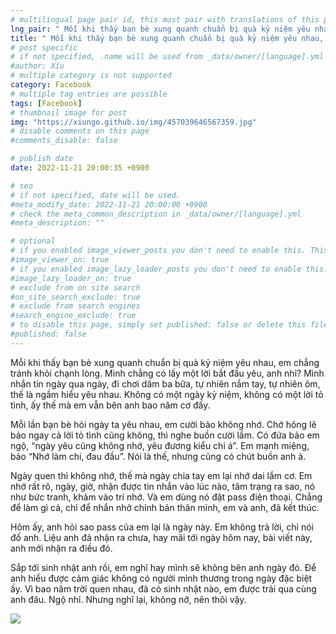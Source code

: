 ```yaml
---
# multilingual page pair id, this must pair with translations of this page. (This name must be unique)
lng_pair: " Mỗi khi thấy bạn bè xung quanh chuẩn bị quà kỷ niệm yêu nhau, em chẳng tránh khỏi chạnh lòng "
title: " Mỗi khi thấy bạn bè xung quanh chuẩn bị quà kỷ niệm yêu nhau, em chẳng tránh khỏi chạnh lòng "
# post specific
# if not specified, .name will be used from _data/owner/[language].yml
#author: Xíu
# multiple category is not supported
category: Facebook
# multiple tag entries are possible
tags: [Facebook]
# thumbnail image for post
img: "https://xiungo.github.io/img/457039646567359.jpg"
# disable comments on this page
#comments_disable: false

# publish date
date: 2022-11-21 20:00:35 +0900

# seo
# if not specified, date will be used.
#meta_modify_date: 2022-11-21 20:00:00 +0900
# check the meta_common_description in _data/owner/[language].yml
#meta_description: ""

# optional
# if you enabled image_viewer_posts you don't need to enable this. This is only if image_viewer_posts = false
#image_viewer_on: true
# if you enabled image_lazy_loader_posts you don't need to enable this. This is only if image_lazy_loader_posts = false
#image_lazy_loader_on: true
# exclude from on site search
#on_site_search_exclude: true
# exclude from search engines
#search_engine_exclude: true
# to disable this page, simply set published: false or delete this file
#published: false
---
```


<!-- outline-start -->

Mỗi khi thấy bạn bè xung quanh chuẩn bị quà kỷ niệm yêu nhau, em chẳng tránh khỏi chạnh lòng. Mình chẳng có lấy một lời bắt đầu yêu, anh nhỉ? Mình nhắn tin ngày qua ngày, đi chơi dăm ba bữa, tự nhiên nắm tay, tự nhiên ôm, thế là ngầm hiểu yêu nhau. Không có một ngày kỷ niệm, không có một lời tỏ tình, ấy thế mà em vẫn bên anh bao năm cơ đấy.

Mỗi lần bạn bè hỏi ngày ta yêu nhau, em cười bảo không nhớ. Chớ hông lẽ bảo ngay cả lời tỏ tình cũng không, thì nghe buồn cười lắm. Có đứa bảo em ngộ, “ngày yêu cũng không nhớ, yêu đương kiểu chi á”. Em mạnh miệng, bảo “Nhớ làm chi, đau đầu”. Nói là thế, nhưng cũng có chút buồn anh à.

Ngày quen thì không nhớ, thế mà ngày chia tay em lại nhớ dai lắm cơ. Em nhớ rất rõ, ngày, giờ, nhận được tin nhắn vào lúc nào, tâm trạng ra sao, nó như bức tranh, khảm vào trí nhớ. Và em dùng nó đặt pass điện thoại. Chẳng để làm gì cả, chỉ để nhắn nhở chính bản thân mình, em và anh, đã kết thúc.

Hôm ấy, anh hỏi sao pass của em lại là ngày này. Em không trả lời, chỉ nói đố anh. Liệu anh đã nhận ra chưa, hay mãi tới ngày hôm nay, bài viết này, anh mới nhận ra điều đó.

Sắp tới sinh nhật anh rồi, em nghĩ hay mình sẽ không bên anh ngày đó. Để anh hiểu được cảm giác không có người mình thương trong ngày đặc biệt ấy. Vì bao năm trời quen nhau, đã có sinh nhật nào, em được trải qua cùng anh đâu. Ngộ nhỉ. Nhưng nghĩ lại, không nỡ, nên thôi vậy.

<!-- outline-end -->

<img src= "https://xiungo.github.io/img/457039646567359.jpg">


